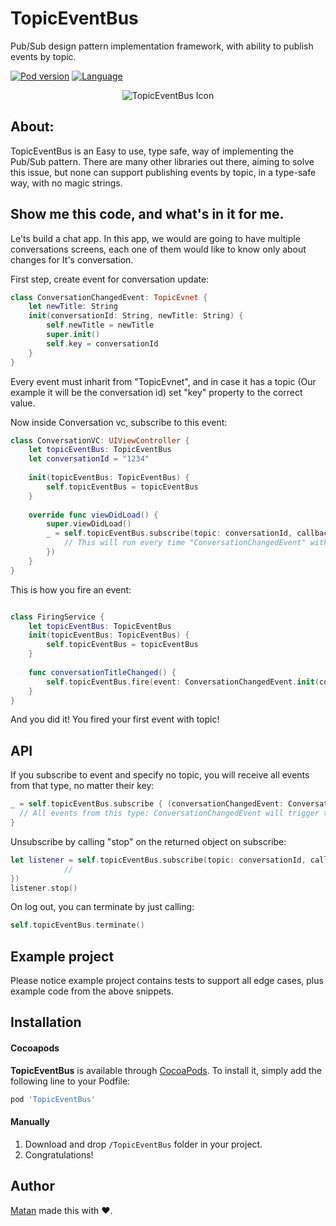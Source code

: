 # TopicEventBus
Pub/Sub design pattern implementation framework, with ability to publish events by topic.


[![Pod version](https://img.shields.io/cocoapods/v/TopicEventBus.svg?style=flat)](http://cocoadocs.org/docsets/EasyList)
[![Language](https://img.shields.io/badge/language-swift-orange.svg?style=flat)](https://developer.apple.com/swift)

<p align = "center"><img src="https://image.ibb.co/ixFt0e/logo_transparent.png" alt="TopicEventBus Icon"/></p>

## About:

TopicEventBus is an Easy to use, type safe, way of implementing the Pub/Sub pattern.
There are many other libraries out there, aiming to solve this issue, but none can support publishing events by topic, in a type-safe way, with no magic strings.

## Show me this code, and what's in it for me.

Le'ts build a chat app.
In this app, we would are going to have multiple conversations screens, each one of them would like to know only about changes for It's conversation.

First step, create event for conversation update:

```Swift
class ConversationChangedEvent: TopicEvnet {
    let newTitle: String
    init(conversationId: String, newTitle: String) {
        self.newTitle = newTitle
        super.init()
        self.key = conversationId
    }
}
```

Every event must inharit from "TopicEvnet", and in case it has a topic (Our example it will be the conversation id) set "key" property to the correct value.

Now inside Conversation vc, subscribe to this event:

```Swift
class ConversationVC: UIViewController {
    let topicEventBus: TopicEventBus
    let conversationId = "1234"
    
    init(topicEventBus: TopicEventBus) {
        self.topicEventBus = topicEventBus
    }
   
    override func viewDidLoad() {
        super.viewDidLoad()
        _ = self.topicEventBus.subscribe(topic: conversationId, callback: { (conversationChangedEvent: ConversationChangedEvent) in
            // This will run every time "ConversationChangedEvent" with id 1234 will be fired.
        })
    }
}
```

This is how you fire an event:

```Swift

class FiringService {
    let topicEventBus: TopicEventBus
    init(topicEventBus: TopicEventBus) {
        self.topicEventBus = topicEventBus
    }
    
    func conversationTitleChanged() {
        self.topicEventBus.fire(event: ConversationChangedEvent.init(conversationId: "1234", newTitle: "First update"))
    }
}
```

And you did it! You fired your first event with topic!

## API 

If you subscribe to event and specify no topic, you will receive all events from that type, no matter their key:

```Swift
_ = self.topicEventBus.subscribe { (conversationChangedEvent: ConversationChangedEvent) in
  // All events from this type: ConversationChangedEvent will trigger this block
}
```

Unsubscribe by calling "stop" on the returned object on subscribe:

```Swift
let listener = self.topicEventBus.subscribe(topic: conversationId, callback: { (conversationChangedEvent: ConversationChangedEvent) in
            //
})
listener.stop()        
```

On log out, you can terminate by just calling:

```Swift
self.topicEventBus.terminate()
```


## Example project

Please notice example project contains tests to support all edge cases, plus example code from the above snippets.

## Installation

#### Cocoapods
**TopicEventBus** is available through [CocoaPods](http://cocoapods.org). To install
it, simply add the following line to your Podfile:

```ruby
pod 'TopicEventBus'
```

#### Manually
1. Download and drop ```/TopicEventBus``` folder in your project.  
2. Congratulations!  

## Author

[Matan](https://github.com/mcmatan) made this with ❤️.
